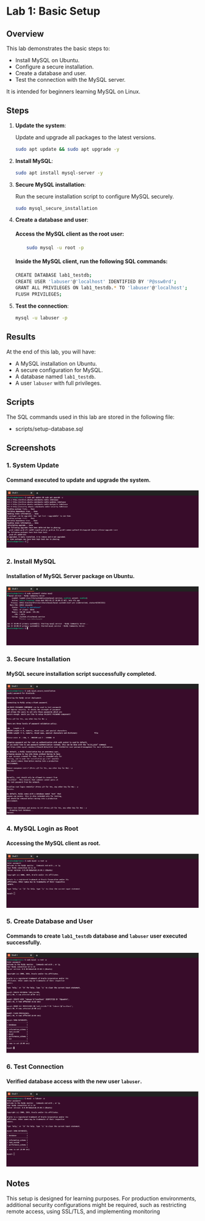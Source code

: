 # Lab 1: Basic Setup


## Overview
This lab demonstrates the basic steps to:
- Install MySQL on Ubuntu.
- Configure a secure installation.
- Create a database and user.
- Test the connection with the MySQL server.
  
It is intended for beginners learning MySQL on Linux.


## Steps
1. **Update the system**:
   
   Update and upgrade all packages to the latest versions.
   ```bash
   sudo apt update && sudo apt upgrade -y
   ```
3. **Install MySQL**:
	```bash
	sudo apt install mysql-server -y
	```
4. **Secure MySQL installation**:

   Run the secure installation script to configure MySQL securely.
	```bash
	sudo mysql_secure_installation
	```
6. **Create a database and user**:
   #### Access the MySQL client as the root user:
   	```bash
    	sudo mysql -u root -p
	```
    	
   #### Inside the MySQL client, run the following SQL commands:
	```bash
	CREATE DATABASE lab1_testdb;
	CREATE USER 'labuser'@'localhost' IDENTIFIED BY 'P@ssw0rd';
	GRANT ALL PRIVILEGES ON lab1_testdb.* TO 'labuser'@'localhost';
	FLUSH PRIVILEGES;

	```
7. **Test the connection**:
	```bash
	mysql -u labuser -p
	```
	
## Results
At the end of this lab, you will have:

- A MySQL installation on Ubuntu.
- A secure configuration for MySQL.
- A database named `lab1_testdb`.
- A user `labuser` with full privileges.

  
## Scripts
The SQL commands used in this lab are stored in the following file:
 - scripts/setup-database.sql

## Screenshots

### 1. System Update
#### Command executed to update and upgrade the system.
![System Update](images/system-update-ubuntu.png)

### 2. Install MySQL
#### Installation of MySQL Server package on Ubuntu.
![Install MySQL](images/install-mysql-ubuntu.png)

### 3. Secure Installation
#### MySQL secure installation script successfully completed.
![Secure Installation](images/mysql-secure-installation-completed.png)

### 4. MySQL Login as Root
#### Accessing the MySQL client as root.
![MySQL Login](images/login-mysql-ubuntu.png)

### 5. Create Database and User
#### Commands to create `lab1_testdb` database and `labuser` user executed successfully.
![Create Database and User](images/create-database-and-user.png)

### 6. Test Connection
#### Verified database access with the new user `labuser`.
![Test Connection](images/test-labuser-connection.png)


## Notes
This setup is designed for learning purposes. For production environments, additional security configurations might be required, such as restricting remote access, using SSL/TLS, and implementing monitoring

